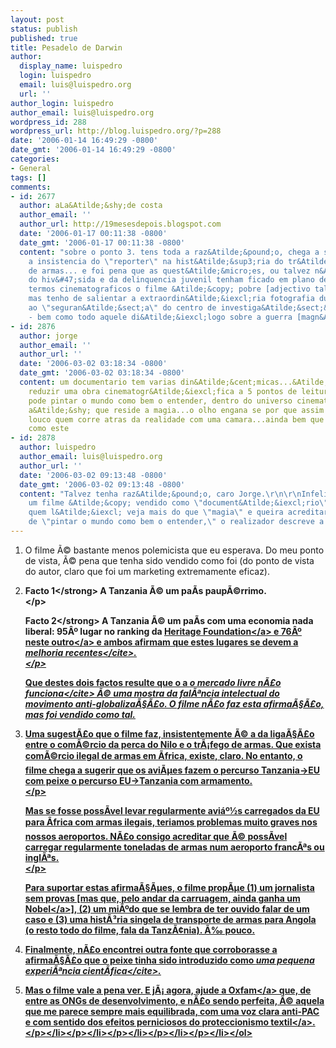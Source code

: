 ```yaml
---
layout: post
status: publish
published: true
title: Pesadelo de Darwin
author:
  display_name: luispedro
  login: luispedro
  email: luis@luispedro.org
  url: ''
author_login: luispedro
author_email: luis@luispedro.org
wordpress_id: 288
wordpress_url: http://blog.luispedro.org/?p=288
date: '2006-01-14 16:49:29 -0800'
date_gmt: '2006-01-14 16:49:29 -0800'
categories:
- General
tags: []
comments:
- id: 2677
  author: aLa&Atilde;&shy;de costa
  author_email: ''
  author_url: http://19mesesdepois.blogspot.com
  date: '2006-01-17 00:11:38 -0800'
  date_gmt: '2006-01-17 00:11:38 -0800'
  content: "sobre o ponto 3. tens toda a raz&Atilde;&pound;o, chega a ser confrangedor
    a insistencia do \"reporter\" na hist&Atilde;&sup3;ria do tr&Atilde;&iexcl;fego
    de armas... e foi pena que as quest&Atilde;&micro;es, ou talvez n&Atilde;&pound;o
    do hiv&#47;sida e da delinquencia juvenil tenham ficado em plano de fundo.\r\n\r\nem
    termos cinematograficos o filme &Atilde;&copy; pobre [adjectivo talvez desadequado...]
    mas tenho de salientar a extraordin&Atilde;&iexcl;ria fotografia durante a entrevista
    ao \"seguran&Atilde;&sect;a\" do centro de investiga&Atilde;&sect;&Atilde;&pound;o
    - bem como todo aquele di&Atilde;&iexcl;logo sobre a guerra [magn&Atilde;&shy;fico]"
- id: 2876
  author: jorge
  author_email: ''
  author_url: ''
  date: '2006-03-02 03:18:34 -0800'
  date_gmt: '2006-03-02 03:18:34 -0800'
  content: um documentario tem varias din&Atilde;&cent;micas...&Atilde;&copy; triste
    reduzir uma obra cinematogr&Atilde;&iexcl;fica a 5 pontos de leitura...um realizador
    pode pintar o mundo como bem o entender, dentro do universo cinematogr&Atilde;&iexcl;fico...&Atilde;&copy;
    a&Atilde;&shy; que reside a magia...o olho engana se por que assim o quer...&Atilde;&copy;
    louco quem corre atras da realidade com uma camara...ainda bem que existem documentarios
    como este
- id: 2878
  author: luispedro
  author_email: luis@luispedro.org
  author_url: ''
  date: '2006-03-02 09:13:48 -0800'
  date_gmt: '2006-03-02 09:13:48 -0800'
  content: "Talvez tenha raz&Atilde;&pound;o, caro Jorge.\r\n\r\nInfelizmente, quando
    um filme &Atilde;&copy; vendido como \"document&Atilde;&iexcl;rio\" h&Atilde;&iexcl;
    quem l&Atilde;&iexcl; veja mais do que \"magia\" e queira acreditar que ao inv&Atilde;&copy;s
    de \"pintar o mundo como bem o entender,\" o realizador descreve a realidade."
---
```

<ol>
<li>
<p>O filme &Atilde;&copy; bastante menos polemicista que eu esperava. Do meu ponto de vista, &Atilde;&copy; pena que tenha sido vendido como foi (do ponto de vista do autor, claro que foi um marketing extremamente eficaz).</p>
<li>
<p><strong>Facto 1<&#47;strong> A Tanzania &Atilde;&copy; um pa&Atilde;&shy;s paup&Atilde;&copy;rrimo.<br />
<&#47;p>
<p><strong>Facto 2<&#47;strong> A Tanzania &Atilde;&copy; um pa&Atilde;&shy;s com uma economia nada liberal: 95&Acirc;&ordm; lugar no ranking da <a href="http:&#47;&#47;www.heritage.org&#47;research&#47;features&#47;index&#47;country.cfm?id=Tanzania">Heritage Foundation<&#47;a> e 76&Acirc;&ordm; <a href="http:&#47;&#47;www.freetheworld.com&#47;2005&#47;2005_Full_Report.pdf">neste outro<&#47;a> e ambos afirmam que estes lugares se devem a <cite>melhoria recentes<&#47;cite>.<br />
<&#47;p>
<p>Que destes dois factos resulte que o a <cite>o mercado livre n&Atilde;&pound;o funciona<&#47;cite> &Atilde;&copy; uma mostra da fal&Atilde;&ordf;ncia intelectual do movimento anti-globaliza&Atilde;&sect;&Atilde;&pound;o. O filme n&Atilde;&pound;o faz esta afirma&Atilde;&sect;&Atilde;&pound;o, mas foi vendido como tal.</p>
<li>
<p>Uma sugest&Atilde;&pound;o que o filme faz, insistentemente &Atilde;&copy; a da liga&Atilde;&sect;&Atilde;&pound;o entre o com&Atilde;&copy;rcio da perca do Nilo e o tr&Atilde;&iexcl;fego de armas. Que exista com&Atilde;&copy;rcio ilegal de armas em &Atilde;frica, existe, claro. No entanto, o filme chega a sugerir que os avi&Atilde;&micro;es fazem o percurso Tanzania->EU com peixe o percurso EU->Tanzania com armamento.<br />
<&#47;p>
<p>Mas se fosse poss&Atilde;&shy;vel levar regularmente avi&aacute;&ordm;&frac12;s carregados da EU para &Atilde;frica com armas ilegais, teriamos problemas muito graves nos nossos aeroportos. N&Atilde;&pound;o consigo acreditar que &Atilde;&copy; poss&Atilde;&shy;vel carregar regularmente toneladas de armas num aeroporto franc&Atilde;&ordf;s ou ingl&Atilde;&ordf;s.<br />
<&#47;p>
<p>Para suportar estas afirma&Atilde;&sect;&Atilde;&micro;es, o filme prop&Atilde;&micro;e (1) um jornalista sem provas [mas que, pelo andar da carruagem, <a href="http:&#47;&#47;www.abc.net.au&#47;news&#47;newsitems&#47;200410&#47;s1216687.htm">ainda ganha um Nobel<&#47;a>], (2) um mi&Atilde;&ordm;do que se lembra de ter ouvido falar de um caso e (3) uma hist&Atilde;&sup3;ria singela de transporte de armas para Angola (o resto todo do filme, fala da Tanz&Atilde;&cent;nia). &Atilde;&permil; pouco.</p>
<li>
<p>Finalmente, n&Atilde;&pound;o encontrei outra fonte que corroborasse a afirma&Atilde;&sect;&Atilde;&pound;o que o peixe tinha sido introduzido como <cite>uma pequena experi&Atilde;&ordf;ncia cient&Atilde;&shy;fica<&#47;cite>.</p>
<li>
<p>Mas o filme vale a pena ver. E j&Atilde;&iexcl; agora, <a href="http:&#47;&#47;www.oxfam.org&#47;en&#47;donate&#47;">ajude a Oxfam<&#47;a> que, de entre as ONGs de desenvolvimento, e n&Atilde;&pound;o sendo perfeita, &Atilde;&copy; aquela que me parece sempre mais equilibrada, com uma voz clara anti-PAC e com sentido dos efeitos perniciosos do <a href="http:&#47;&#47;www.oxfam.org.uk&#47;what_we_do&#47;issues&#47;trade&#47;bp60_textiles.htm">proteccionismo textil<&#47;a>.<br />
<&#47;p><&#47;li><&#47;p><&#47;li><&#47;p><&#47;li><&#47;p><&#47;li><&#47;p><&#47;li><&#47;ol></p>
